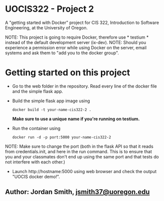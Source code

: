 # UOCIS322 - Project 2 #

A "getting started with Docker" project for CIS 322, Introduction to Software Engineering, at the University of Oregon.

NOTE: This project is going to require Docker, therefore use * testium * instead of the default development server (ix-dev).
NOTE: Should you experience a permission error while using Docker on the server, email systems and ask them to "add you to the docker group".

# Getting started on this project

* Go to the web folder in the repository. Read every line of the docker file and the simple flask app.

* Build the simple flask app image using

  ```
  docker build -t your-name-cis322-2 .
  ```
  **Make sure to use a unique name if you're running on testium.**
* Run the container using

  ```
  docker run -d -p port:5000 your-name-cis322-2
  ```
NOTE: Make sure to change the port (both in the flask API so that it reads from credentials.init, and here in the run command. This is to ensure that you and your classmates don't end up using the same port and that tests do not interfere with each other.)
* Launch http://hostname:5000 using web browser and check the output "UOCIS docker demo!".

## Author: Jordan Smith, jsmith37@uoregon.edu ##
